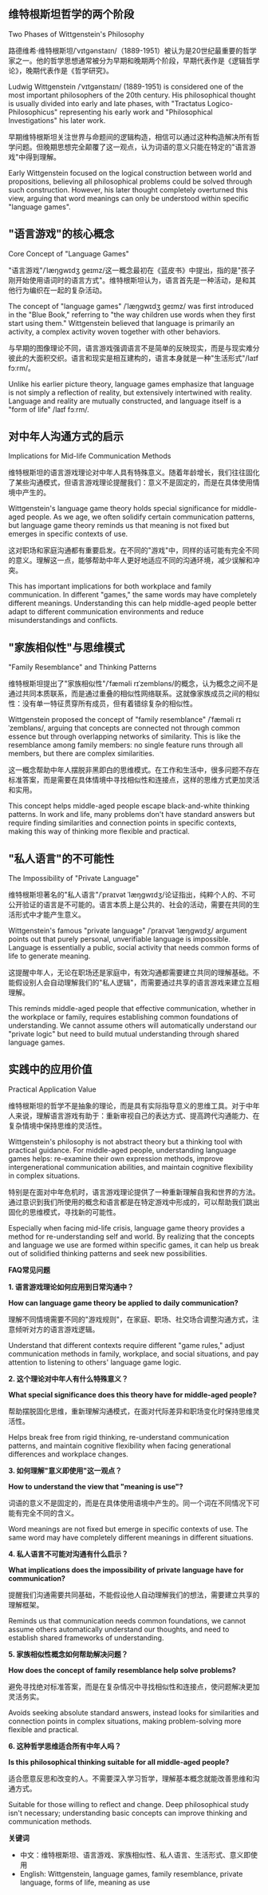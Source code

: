 
## 维特根斯坦哲学的两个阶段

Two Phases of Wittgenstein's Philosophy

路德维希·维特根斯坦/ˈvɪtɡənstaɪn/（1889-1951）被认为是20世纪最重要的哲学家之一。他的哲学思想通常被分为早期和晚期两个阶段，早期代表作是《逻辑哲学论》，晚期代表作是《哲学研究》。

Ludwig Wittgenstein /ˈvɪtɡənstaɪn/ (1889-1951) is considered one of the most important philosophers of the 20th century. His philosophical thought is usually divided into early and late phases, with "Tractatus Logico-Philosophicus" representing his early work and "Philosophical Investigations" his later work.

早期维特根斯坦关注世界与命题间的逻辑构造，相信可以通过这种构造解决所有哲学问题。但晚期思想完全颠覆了这一观点，认为词语的意义只能在特定的"语言游戏"中得到理解。

Early Wittgenstein focused on the logical construction between world and propositions, believing all philosophical problems could be solved through such construction. However, his later thought completely overturned this view, arguing that word meanings can only be understood within specific "language games".

## "语言游戏"的核心概念

Core Concept of "Language Games"

"语言游戏"/ˈlæŋɡwɪdʒ ɡeɪmz/这一概念最初在《蓝皮书》中提出，指的是"孩子刚开始使用语词时的语言方式"。维特根斯坦认为，语言首先是一种活动，是和其他行为编织在一起的复杂活动。

The concept of "language games" /ˈlæŋɡwɪdʒ ɡeɪmz/ was first introduced in the "Blue Book," referring to "the way children use words when they first start using them." Wittgenstein believed that language is primarily an activity, a complex activity woven together with other behaviors.

与早期的图像理论不同，语言游戏强调语言不是简单的反映现实，而是与现实难分彼此的大面积交织。语言和现实是相互建构的，语言本身就是一种"生活形式"/laɪf fɔːrm/。

Unlike his earlier picture theory, language games emphasize that language is not simply a reflection of reality, but extensively intertwined with reality. Language and reality are mutually constructed, and language itself is a "form of life" /laɪf fɔːrm/.

## 对中年人沟通方式的启示

Implications for Mid-life Communication Methods

维特根斯坦的语言游戏理论对中年人具有特殊意义。随着年龄增长，我们往往固化了某些沟通模式，但语言游戏理论提醒我们：意义不是固定的，而是在具体使用情境中产生的。

Wittgenstein's language game theory holds special significance for middle-aged people. As we age, we often solidify certain communication patterns, but language game theory reminds us that meaning is not fixed but emerges in specific contexts of use.

这对职场和家庭沟通都有重要启发。在不同的"游戏"中，同样的话可能有完全不同的意义。理解这一点，能够帮助中年人更好地适应不同的沟通环境，减少误解和冲突。

This has important implications for both workplace and family communication. In different "games," the same words may have completely different meanings. Understanding this can help middle-aged people better adapt to different communication environments and reduce misunderstandings and conflicts.

## "家族相似性"与思维模式

"Family Resemblance" and Thinking Patterns

维特根斯坦提出了"家族相似性"/ˈfæməli rɪˈzembləns/的概念，认为概念之间不是通过共同本质联系，而是通过重叠的相似性网络联系。这就像家族成员之间的相似性：没有单一特征贯穿所有成员，但有着错综复杂的相似性。

Wittgenstein proposed the concept of "family resemblance" /ˈfæməli rɪˈzembləns/, arguing that concepts are connected not through common essence but through overlapping networks of similarity. This is like the resemblance among family members: no single feature runs through all members, but there are complex similarities.

这一概念帮助中年人摆脱非黑即白的思维模式。在工作和生活中，很多问题不存在标准答案，而是需要在具体情境中寻找相似性和连接点，这样的思维方式更加灵活和实用。

This concept helps middle-aged people escape black-and-white thinking patterns. In work and life, many problems don't have standard answers but require finding similarities and connection points in specific contexts, making this way of thinking more flexible and practical.

## "私人语言"的不可能性

The Impossibility of "Private Language"

维特根斯坦著名的"私人语言"/ˈpraɪvət ˈlæŋɡwɪdʒ/论证指出，纯粹个人的、不可公开验证的语言是不可能的。语言本质上是公共的、社会的活动，需要在共同的生活形式中才能产生意义。

Wittgenstein's famous "private language" /ˈpraɪvət ˈlæŋɡwɪdʒ/ argument points out that purely personal, unverifiable language is impossible. Language is essentially a public, social activity that needs common forms of life to generate meaning.

这提醒中年人，无论在职场还是家庭中，有效沟通都需要建立共同的理解基础。不能假设别人会自动理解我们的"私人逻辑"，而需要通过共享的语言游戏来建立互相理解。

This reminds middle-aged people that effective communication, whether in the workplace or family, requires establishing common foundations of understanding. We cannot assume others will automatically understand our "private logic" but need to build mutual understanding through shared language games.

## 实践中的应用价值

Practical Application Value

维特根斯坦的哲学不是抽象的理论，而是具有实际指导意义的思维工具。对于中年人来说，理解语言游戏有助于：重新审视自己的表达方式、提高跨代沟通能力、在复杂情境中保持思维的灵活性。

Wittgenstein's philosophy is not abstract theory but a thinking tool with practical guidance. For middle-aged people, understanding language games helps: re-examine their own expression methods, improve intergenerational communication abilities, and maintain cognitive flexibility in complex situations.

特别是在面对中年危机时，语言游戏理论提供了一种重新理解自我和世界的方法。通过意识到我们所使用的概念和语言都是在特定游戏中形成的，可以帮助我们跳出固化的思维模式，寻找新的可能性。

Especially when facing mid-life crisis, language game theory provides a method for re-understanding self and world. By realizing that the concepts and language we use are formed within specific games, it can help us break out of solidified thinking patterns and seek new possibilities.

**FAQ常见问题**

**1. 语言游戏理论如何应用到日常沟通中？**

**How can language game theory be applied to daily communication?**

理解不同情境需要不同的"游戏规则"，在家庭、职场、社交场合调整沟通方式，注意倾听对方的语言游戏逻辑。

Understand that different contexts require different "game rules," adjust communication methods in family, workplace, and social situations, and pay attention to listening to others' language game logic.

**2. 这个理论对中年人有什么特殊意义？**

**What special significance does this theory have for middle-aged people?**

帮助摆脱固化思维，重新理解沟通模式，在面对代际差异和职场变化时保持思维灵活性。

Helps break free from rigid thinking, re-understand communication patterns, and maintain cognitive flexibility when facing generational differences and workplace changes.

**3. 如何理解"意义即使用"这一观点？**

**How to understand the view that "meaning is use"?**

词语的意义不是固定的，而是在具体使用语境中产生的。同一个词在不同情况下可能有完全不同的含义。

Word meanings are not fixed but emerge in specific contexts of use. The same word may have completely different meanings in different situations.

**4. 私人语言不可能对沟通有什么启示？**

**What implications does the impossibility of private language have for communication?**

提醒我们沟通需要共同基础，不能假设他人自动理解我们的想法，需要建立共享的理解框架。

Reminds us that communication needs common foundations, we cannot assume others automatically understand our thoughts, and need to establish shared frameworks of understanding.

**5. 家族相似性概念如何帮助解决问题？**

**How does the concept of family resemblance help solve problems?**

避免寻找绝对标准答案，而是在复杂情况中寻找相似性和连接点，使问题解决更加灵活务实。

Avoids seeking absolute standard answers, instead looks for similarities and connection points in complex situations, making problem-solving more flexible and practical.

**6. 这种哲学思维适合所有中年人吗？**

**Is this philosophical thinking suitable for all middle-aged people?**

适合愿意反思和改变的人。不需要深入学习哲学，理解基本概念就能改善思维和沟通方式。

Suitable for those willing to reflect and change. Deep philosophical study isn't necessary; understanding basic concepts can improve thinking and communication methods.

**关键词**

- 中文：维特根斯坦、语言游戏、家族相似性、私人语言、生活形式、意义即使用
- English: Wittgenstein, language games, family resemblance, private language, forms of life, meaning as use
